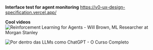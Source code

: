 **Interface test for agent monitoring**
https://v0-ux-design-specification.vercel.app/

**Cool videos**
![Reinforcement Learning for Agents - Will Brown, ML Researcher at Morgan Stanley](https://www.youtube.com/watch?v=JIsgyk0Paic)

![Por dentro das LLMs como ChatGPT - O Curso Completo](https://www.youtube.com/watch?v=CVXsLyRC1bY&t=2134s)

